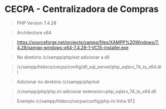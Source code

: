 # CECPA - Centralizadora de Compras

> PHP Version 7.4.28

> Architecture x64

> https://sourceforge.net/projects/xampp/files/XAMPP%20Windows/7.4.28/xampp-windows-x64-7.4.28-1-VC15-installer.exe

> No diretório /c/xampp/php/ext adicionar a dll

> /c/xampp/htdocs/cecpa/config/dll_sql_server/php_sqlsrv_74_ts_x64.dll

> Adicionar no diretório /c/xampp/php/ext

> /c/xampp/php/php.ini adicionar extension=php_sqlsrv_74_ts_x64.dll

> Exemplo /c/xampp/htdocs/cecpa/config/php.ini linha 972